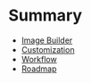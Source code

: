# Summary

* [Image Builder](README.md)
* [Customization](customization.md)
* [Workflow](workflow.md)
* [Roadmap](roadmap.md)
